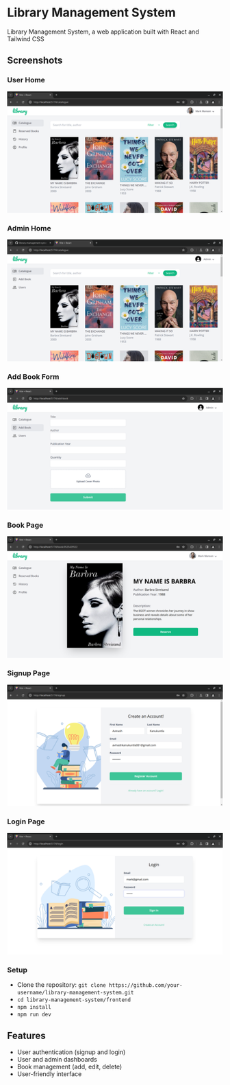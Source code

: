 # Library Management System
Library Management System, a web application built with React and Tailwind CSS

## Screenshots

### User Home
![User Home](/screenshots/user_home.png)

### Admin Home
![Admin Home](/screenshots/admin_home.png)

### Add Book Form
![Add Book Form](/screenshots/add_book_form.png)

### Book Page
![Book Page](/screenshots/book_page.png)

### Signup Page
![Signup Page](/screenshots/signup_page.png)

### Login Page
![Login Page](/screenshots/login_page.png)



### Setup
- Clone the repository: `git clone https://github.com/your-username/library-management-system.git`
- `cd library-management-system/frontend`
- `npm install`
- `npm run dev`


## Features

- User authentication (signup and login)
- User and admin dashboards
- Book management (add, edit, delete)
- User-friendly interface


